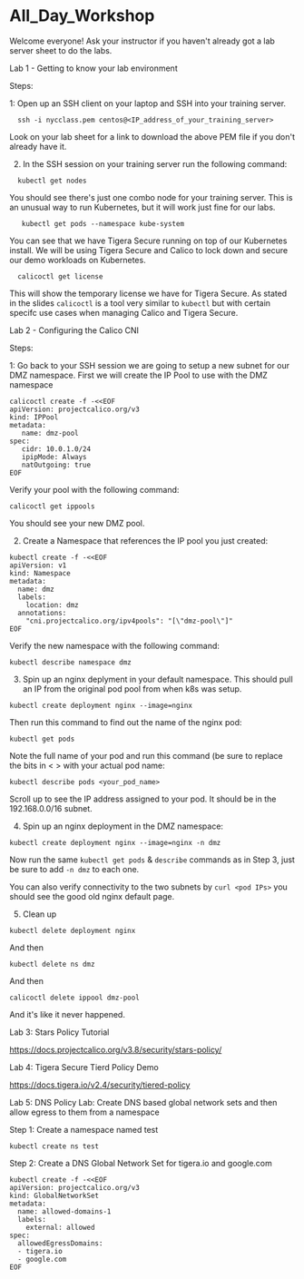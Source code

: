 # All_Day_Workshop

Welcome everyone! Ask your instructor if you haven't already got a lab server sheet to do the labs.

Lab 1 - Getting to know your lab environment

Steps:

1: Open up an SSH client on your laptop and SSH into your training server.
  ```
    ssh -i nycclass.pem centos@<IP_address_of_your_training_server>
  ```
   Look on your lab sheet for a link to download the above PEM file if you don't already have it.
   
2. In the SSH session on your training server run the following command:
```
  kubectl get nodes
```
   You should see there's just one combo node for your training server. This is an unusual way to run Kubernetes, but it will work just fine for our labs.
```
   kubectl get pods --namespace kube-system
```
   You can see that we have Tigera Secure running on top of our Kubernetes install. We will be using Tigera Secure and Calico to lock down and secure our demo workloads on Kubernetes.
```
  calicoctl get license
```
   This will show the temporary license we have for Tigera Secure. As stated in the slides ```calicoctl``` is a tool very similar to ```kubectl``` but with certain specifc use cases when managing Calico and Tigera Secure. 

Lab 2 - Configuring the Calico CNI

Steps:

1: Go back to your SSH session we are going to setup a new subnet for our DMZ namespace. First we will create the IP Pool to use with the DMZ namespace

```
calicoctl create -f -<<EOF
apiVersion: projectcalico.org/v3
kind: IPPool
metadata:
   name: dmz-pool
spec:
   cidr: 10.0.1.0/24
   ipipMode: Always
   natOutgoing: true
EOF
```
Verify your pool with the following command:
```
calicoctl get ippools
``` 
You should see your new DMZ pool.

2. Create a Namespace that references the IP pool you just created:

```
kubectl create -f -<<EOF
apiVersion: v1
kind: Namespace
metadata:
  name: dmz
  labels:
    location: dmz
  annotations:
    "cni.projectcalico.org/ipv4pools": "[\"dmz-pool\"]"
EOF
```
Verify the new namespace with the following command:
```
kubectl describe namespace dmz
```
3. Spin up an nginx deplyment in your default namespace. This should pull an IP from the original pod pool from when k8s was setup. 
```
kubectl create deployment nginx --image=nginx
```
Then run this command to find out the name of the nginx pod:
```
kubectl get pods
```
Note the full name of your pod and run this command (be sure to replace the bits in < > with your actual pod name:
```
kubectl describe pods <your_pod_name>
```
Scroll up to see the IP address assigned to your pod. It should be in the 192.168.0.0/16 subnet.

4. Spin up an nginx deployment in the DMZ namespace:
```
kubectl create deployment nginx --image=nginx -n dmz
```
Now run the same ```kubectl get pods``` & ```describe``` commands as in Step 3, just be sure to add ```-n dmz``` to each one.

You can also verify connectivity to the two subnets by ```curl <pod IPs>``` you should see the good old nginx default page.

5. Clean up 

```
kubectl delete deployment nginx
```
And then
```
kubectl delete ns dmz
```
And then
```
calicoctl delete ippool dmz-pool
```
And it's like it never happened. 

Lab 3: Stars Policy Tutorial

https://docs.projectcalico.org/v3.8/security/stars-policy/

Lab 4: Tigera Secure Tierd Policy Demo

https://docs.tigera.io/v2.4/security/tiered-policy

Lab 5: DNS Policy Lab: Create DNS based global network sets and then allow egress to them from a namespace

Step 1: Create a namespace named test
```
kubectl create ns test
```
Step 2: Create a DNS Global Network Set for tigera.io and google.com
```
kubectl create -f -<<EOF
apiVersion: projectcalico.org/v3
kind: GlobalNetworkSet
metadata:
  name: allowed-domains-1
  labels:
    external: allowed
spec:
  allowedEgressDomains:
  - tigera.io
  - google.com
EOF

